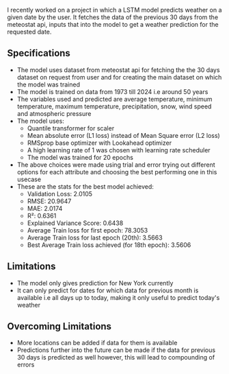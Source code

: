 I recently worked on a project in which a LSTM model predicts weather on a given date by the user. It fetches the data of the previous 30 days from the meteostat api, inputs that into the model to get a weather prediction for the requested date.

## Specifications
- The model uses dataset from meteostat api for fetching the the 30 days dataset on request from user and for creating the main dataset on which the model was trained
- The model is trained on data from 1973 till 2024 i.e around 50 years
- The variables used and predicted are average temperature, minimum temperature, maximum temperature, precipitation, snow, wind speed and atmospheric pressure
- The model uses:
	- Quantile transformer for scaler
	- Mean absolute error (L1 loss) instead of Mean Square error (L2 loss)
	- RMSprop  base optimizer with Lookahead optimizer 
	- A high learning rate of 1 was chosen with learning rate scheduler
	- The model was trained for 20 epochs
- The above choices were made using trial and error trying out different options for each attribute and choosing the best performing one in this usecase
- These are the stats for the best model achieved:
	- Validation Loss: 2.0105
	- RMSE: 20.9647 
	- MAE: 2.0174 
	- R²: 0.6361 
	- Explained Variance Score: 0.6438
	- Average Train loss for first epoch: 78.3053
	- Average Train loss for last epoch (20th): 3.5663
	- Best Average Train loss achieved (for 18th epoch): 3.5606
## Limitations 
- The model only gives prediction for New York currently
- It can only predict for dates for which data for previous month is available i.e all days up to today, making it only useful to predict today's weather 

## Overcoming Limitations
- More locations can be added if data for them is available
- Predictions further into the future can be made if the data for previous 30 days is predicted as well however, this will lead to compounding of errors 
